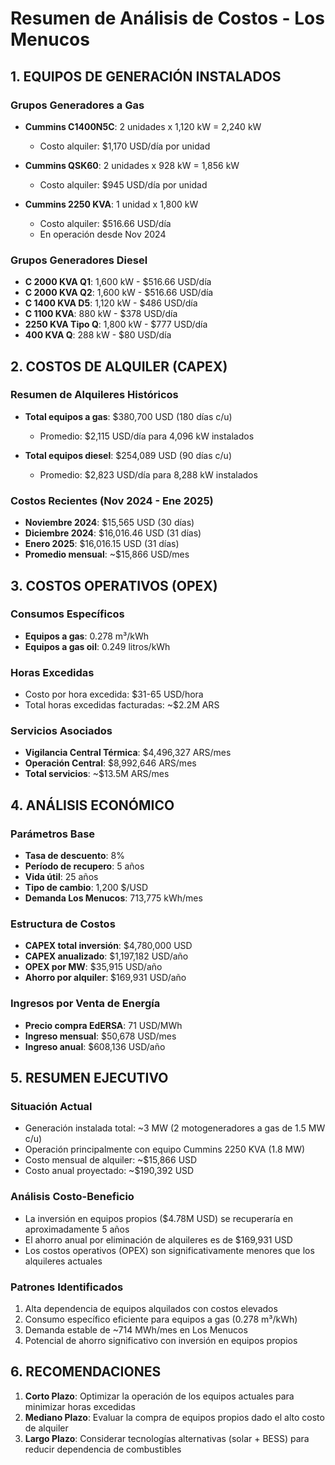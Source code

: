 # Resumen de Análisis de Costos - Los Menucos

## 1. EQUIPOS DE GENERACIÓN INSTALADOS

### Grupos Generadores a Gas
- **Cummins C1400N5C**: 2 unidades x 1,120 kW = 2,240 kW
  - Costo alquiler: $1,170 USD/día por unidad
  
- **Cummins QSK60**: 2 unidades x 928 kW = 1,856 kW
  - Costo alquiler: $945 USD/día por unidad

- **Cummins 2250 KVA**: 1 unidad x 1,800 kW
  - Costo alquiler: $516.66 USD/día
  - En operación desde Nov 2024

### Grupos Generadores Diesel
- **C 2000 KVA Q1**: 1,600 kW - $516.66 USD/día
- **C 2000 KVA Q2**: 1,600 kW - $516.66 USD/día
- **C 1400 KVA D5**: 1,120 kW - $486 USD/día
- **C 1100 KVA**: 880 kW - $378 USD/día
- **2250 KVA Tipo Q**: 1,800 kW - $777 USD/día
- **400 KVA Q**: 288 kW - $80 USD/día

## 2. COSTOS DE ALQUILER (CAPEX)

### Resumen de Alquileres Históricos
- **Total equipos a gas**: $380,700 USD (180 días c/u)
  - Promedio: $2,115 USD/día para 4,096 kW instalados
  
- **Total equipos diesel**: $254,089 USD (90 días c/u)
  - Promedio: $2,823 USD/día para 8,288 kW instalados

### Costos Recientes (Nov 2024 - Ene 2025)
- **Noviembre 2024**: $15,565 USD (30 días)
- **Diciembre 2024**: $16,016.46 USD (31 días)
- **Enero 2025**: $16,016.15 USD (31 días)
- **Promedio mensual**: ~$15,866 USD/mes

## 3. COSTOS OPERATIVOS (OPEX)

### Consumos Específicos
- **Equipos a gas**: 0.278 m³/kWh
- **Equipos a gas oil**: 0.249 litros/kWh

### Horas Excedidas
- Costo por hora excedida: $31-65 USD/hora
- Total horas excedidas facturadas: ~$2.2M ARS

### Servicios Asociados
- **Vigilancia Central Térmica**: $4,496,327 ARS/mes
- **Operación Central**: $8,992,646 ARS/mes
- **Total servicios**: ~$13.5M ARS/mes

## 4. ANÁLISIS ECONÓMICO

### Parámetros Base
- **Tasa de descuento**: 8%
- **Período de recupero**: 5 años
- **Vida útil**: 25 años
- **Tipo de cambio**: 1,200 $/USD
- **Demanda Los Menucos**: 713,775 kWh/mes

### Estructura de Costos
- **CAPEX total inversión**: $4,780,000 USD
- **CAPEX anualizado**: $1,197,182 USD/año
- **OPEX por MW**: $35,915 USD/año
- **Ahorro por alquiler**: $169,931 USD/año

### Ingresos por Venta de Energía
- **Precio compra EdERSA**: 71 USD/MWh
- **Ingreso mensual**: $50,678 USD/mes
- **Ingreso anual**: $608,136 USD/año

## 5. RESUMEN EJECUTIVO

### Situación Actual
- Generación instalada total: ~3 MW (2 motogeneradores a gas de 1.5 MW c/u)
- Operación principalmente con equipo Cummins 2250 KVA (1.8 MW)
- Costo mensual de alquiler: ~$15,866 USD
- Costo anual proyectado: ~$190,392 USD

### Análisis Costo-Beneficio
- La inversión en equipos propios ($4.78M USD) se recuperaría en aproximadamente 5 años
- El ahorro anual por eliminación de alquileres es de $169,931 USD
- Los costos operativos (OPEX) son significativamente menores que los alquileres actuales

### Patrones Identificados
1. Alta dependencia de equipos alquilados con costos elevados
2. Consumo específico eficiente para equipos a gas (0.278 m³/kWh)
3. Demanda estable de ~714 MWh/mes en Los Menucos
4. Potencial de ahorro significativo con inversión en equipos propios

## 6. RECOMENDACIONES

1. **Corto Plazo**: Optimizar la operación de los equipos actuales para minimizar horas excedidas
2. **Mediano Plazo**: Evaluar la compra de equipos propios dado el alto costo de alquiler
3. **Largo Plazo**: Considerar tecnologías alternativas (solar + BESS) para reducir dependencia de combustibles